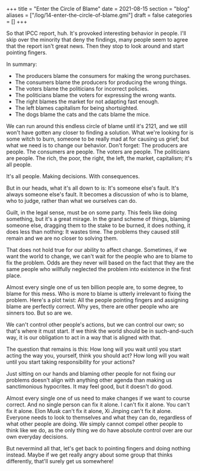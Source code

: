 +++
title = "Enter the Circle of Blame"
date = 2021-08-15
section = "blog"
aliases = ["/log/14-enter-the-circle-of-blame.gmi"]
draft = false
categories = []
+++


So that IPCC report, huh. It's provoked interesting behavior in people. I'll skip over the minority that deny the findings, many people seem to agree that the report isn't great news. Then they stop to look around and start pointing fingers.

In summary:

* The producers blame the consumers for making the wrong purchases.
* The consumers blame the producers for producing the wrong things.
* The voters blame the politicians for incorrect policies.
* The politicians blame the voters for expressing the wrong wants.
* The right blames the market for not adapting fast enough.
* The left blames capitalism for being shortsighted.
* The dogs blame the cats and the cats blame the mice.

We can run around this endless circle of blame until it's 2121, and we still won't have gotten any closer to finding a solution. What we're looking for is some witch to burn, someone to be really mad at for causing us grief; but what we need is to change our behavior. Don't forget: The producers are people. The consumers are people. The voters are people. The politicians are people. The rich, the poor, the right, the left, the market, capitalism; it's all people. 

It's all people. Making decisions. With consequences.

But in our heads, what it's all down to is: It's someone else's fault. It's always someone else's fault. It becomes a discussion of who is to blame, who to judge, rather than what we ourselves can do. 

Guilt, in the legal sense, must be on some party. This feels like doing something, but it's a great mirage. In the grand scheme of things, blaming someone else, dragging them to the stake to be burned, it does nothing, it does less than nothing: It wastes time. The problems they caused still remain and we are no closer to solving them.

That does not hold true for our ability to affect change. Sometimes, if we want the world to change, we can't wait for the people who are to blame to fix the problem. Odds are they never will based on the fact that they are the same people who willfully neglected the problem into existence in the first place.

Almost every single one of us ten billion people are, to some degree, to blame for this mess. Who is more to blame is utterly irrelevant to fixing the problem. Here's a plot twist: All the people pointing fingers and assigning blame are perfectly correct. Why yes, there are other people who are sinners too. But so are we. 

We can't control other people's actions, but we can control our own; so that's where it must start. If we think the world should be in such-and-such way, it is our obligation to act in a way that is aligned with that. 

The question that remains is this: How long will you wait until you start acting the way you, yourself, think you should act? How long will you wait until you start taking responsibility for your actions?

Just sitting on our hands and blaming other people for not fixing our  problems doesn't align with anything other agenda than making us sanctimonious hypocrites. It may feel good, but it doesn't do good.

Almost every single one of us need to make changes if we want to course correct. And no single person can fix it alone. I can't fix it alone. You can't fix it alone. Elon Musk can't fix it alone, Xi Jinping can't fix it alone. Everyone needs to look to themselves and what they can do, regardless of what other people are doing. We simply cannot compel other people to think like we do, as the only thing we do have absolute control over are our own everyday decisions. 

But nevermind all that, let's get back to pointing fingers and doing nothing instead. Maybe if we get really angry about some group that thinks differently, that'll surely get us somewhere!